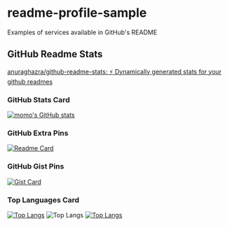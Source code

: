 # readme-profile-sample
Examples of services available in GitHub's README

## GitHub Readme Stats
[anuraghazra/github-readme-stats: :zap: Dynamically generated stats for your github readmes](https://github.com/anuraghazra/github-readme-stats)
### GitHub Stats Card
[![momo's GitHub stats](https://github-readme-stats.vercel.app/api?username=nekonekko&show_icons=true)](https://github.com/anuraghazra/github-readme-stats)
### GitHub Extra Pins
[![Readme Card](https://github-readme-stats.vercel.app/api/pin/?username=anuraghazra&repo=github-readme-stats)](https://github.com/anuraghazra/github-readme-stats)
### GitHub Gist Pins
[![Gist Card](https://github-readme-stats.vercel.app/api/gist?id=bbfce31e0217a3689c8d961a356cb10d)](https://gist.github.com/Yizack/bbfce31e0217a3689c8d961a356cb10d/)
### Top Languages Card
[![Top Langs](https://github-readme-stats.vercel.app/api/top-langs/?username=nekonekko)](https://github.com/anuraghazra/github-readme-stats)
![Top Langs](https://github-readme-stats.vercel.app/api/top-langs/?username=nekonekko&layout=compact)
[![Top Langs](https://github-readme-stats.vercel.app/api/top-langs/?username=nekonekko&layout=donut)](https://github.com/anuraghazra/github-readme-stats)
